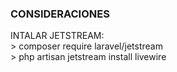 <h3>CONSIDERACIONES</h3>
<p>INTALAR JETSTREAM: <br>
    > composer require laravel/jetstream <br>
    > php artisan jetstream install livewire <br>
</p>
